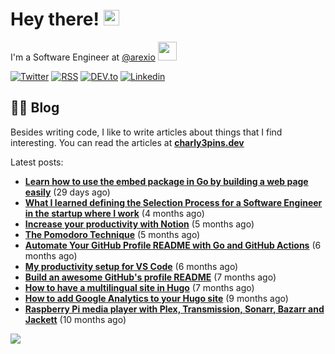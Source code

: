 
# Hey there! <img src="https://media.giphy.com/media/hvRJCLFzcasrR4ia7z/giphy.gif" width="25px">

I'm a Software Engineer at <a href="https://github.com/arexio">@arexio</a> <img src="https://media.giphy.com/media/WUlplcMpOCEmTGBtBW/giphy.gif" width="30">

[![Twitter](https://img.shields.io/badge/Twitter-1DA1F2?style=for-the-badge&logo=twitter&logoColor=white)](https://twitter.com/intent/follow?screen_name=charly3pins)
[![RSS](https://img.shields.io/badge/RSS-FFA500?style=for-the-badge&logo=rss&logoColor=white)](https://charly3pins.dev)
[![DEV.to](https://img.shields.io/badge/dev.to-0A0A0A?style=for-the-badge&logo=dev.to&logoColor=white)](https://dev.to/charly3pins)
[![Linkedin](https://img.shields.io/badge/LinkedIn-0077B5?style=for-the-badge&logo=linkedin&logoColor=white)](https://www.linkedin.com/in/carlesfuste/)

## 👨‍💻 Blog

Besides writing code, I like to write articles about things that I find interesting. You can read the articles at **[charly3pins.dev](https://charly3pins.dev)**

Latest posts:
- **[Learn how to use the embed package in Go by building a web page easily](https://charly3pins.dev/blog/learn-how-to-use-the-embed-package-in-go-by-building-a-web-page-easily/)** (29 days ago)
- **[What I learned defining the Selection Process for a Software Engineer in the startup where I work](https://charly3pins.dev/blog/what-i-learned-defining-the-selection-process-for-a-software-engineer-in-the-startup-where-i-work/)** (4 months ago)
- **[Increase your productivity with Notion](https://charly3pins.dev/blog/increase-your-productivity-with-notion/)** (5 months ago)
- **[The Pomodoro Technique](https://charly3pins.dev/blog/the-pomodoro-technique/)** (5 months ago)
- **[Automate Your GitHub Profile README with Go and GitHub Actions](https://charly3pins.dev/blog/automate-your-github-profile-readme-with-go-and-github-actions/)** (6 months ago)
- **[My productivity setup for VS Code](https://charly3pins.dev/blog/my-productivity-setup-for-vs-code/)** (6 months ago)
- **[Build an awesome GitHub's profile README](https://charly3pins.dev/blog/build-an-awesome-github-profile-readme/)** (7 months ago)
- **[How to have a multilingual site in Hugo](https://charly3pins.dev/blog/how-to-have-a-multilingual-site-in-hugo/)** (7 months ago)
- **[How to add Google Analytics to your Hugo site](https://charly3pins.dev/blog/how-to-add-google-analytics-to-your-hugo-site/)** (9 months ago)
- **[Raspberry Pi media player with Plex, Transmission, Sonarr, Bazarr and Jackett](https://charly3pins.dev/blog/raspberry-pi-media-player-with-plex-transmission-sonarr-bazarr-and-jackett/)** (10 months ago)


![](https://media.giphy.com/media/OPYnG3Xf8zLag/giphy.gif)